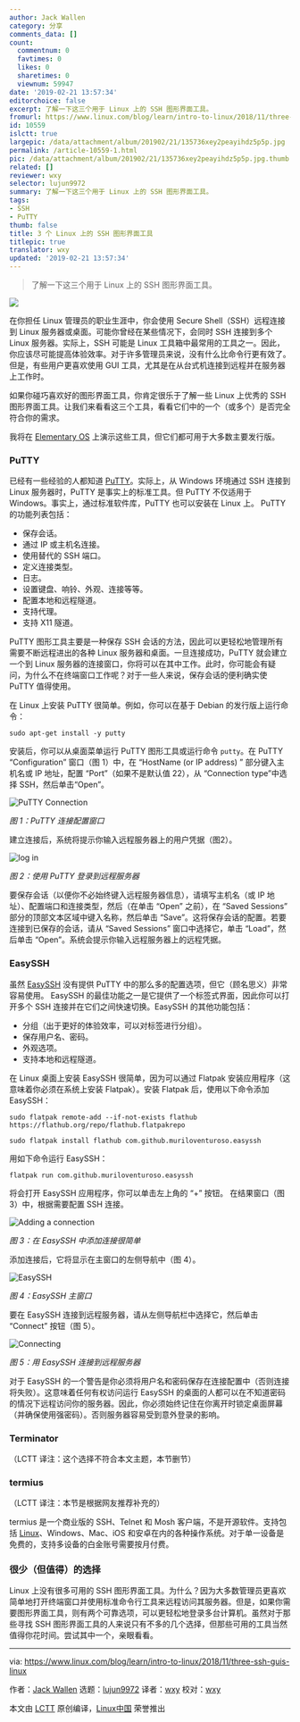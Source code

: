 ```yaml
---
author: Jack Wallen
category: 分享
comments_data: []
count:
  commentnum: 0
  favtimes: 0
  likes: 0
  sharetimes: 0
  viewnum: 59947
date: '2019-02-21 13:57:34'
editorchoice: false
excerpt: 了解一下这三个用于 Linux 上的 SSH 图形界面工具。
fromurl: https://www.linux.com/blog/learn/intro-to-linux/2018/11/three-ssh-guis-linux
id: 10559
islctt: true
largepic: /data/attachment/album/201902/21/135736xey2peayihdz5p5p.jpg
permalink: /article-10559-1.html
pic: /data/attachment/album/201902/21/135736xey2peayihdz5p5p.jpg.thumb.jpg
related: []
reviewer: wxy
selector: lujun9972
summary: 了解一下这三个用于 Linux 上的 SSH 图形界面工具。
tags:
- SSH
- PuTTY
thumb: false
title: 3 个 Linux 上的 SSH 图形界面工具
titlepic: true
translator: wxy
updated: '2019-02-21 13:57:34'
---
```



> 
> 了解一下这三个用于 Linux 上的 SSH 图形界面工具。
> 
> 
> 


![](/data/attachment/album/201902/21/135736xey2peayihdz5p5p.jpg)


在你担任 Linux 管理员的职业生涯中，你会使用 Secure Shell（SSH）远程连接到 Linux 服务器或桌面。可能你曾经在某些情况下，会同时 SSH 连接到多个 Linux 服务器。实际上，SSH 可能是 Linux 工具箱中最常用的工具之一。因此，你应该尽可能提高体验效率。对于许多管理员来说，没有什么比命令行更有效了。但是，有些用户更喜欢使用 GUI 工具，尤其是在从台式机连接到远程并在服务器上工作时。


如果你碰巧喜欢好的图形界面工具，你肯定很乐于了解一些 Linux 上优秀的 SSH 图形界面工具。让我们来看看这三个工具，看看它们中的一个（或多个）是否完全符合你的需求。


我将在 [Elementary OS](https://elementary.io/) 上演示这些工具，但它们都可用于大多数主要发行版。


### PuTTY


已经有一些经验的人都知道 [PuTTY](https://www.chiark.greenend.org.uk/%7Esgtatham/putty/latest.html)。实际上，从 Windows 环境通过 SSH 连接到 Linux 服务器时，PuTTY 是事实上的标准工具。但 PuTTY 不仅适用于 Windows。事实上，通过标准软件库，PuTTY 也可以安装在 Linux 上。 PuTTY 的功能列表包括：


* 保存会话。
* 通过 IP 或主机名连接。
* 使用替代的 SSH 端口。
* 定义连接类型。
* 日志。
* 设置键盘、响铃、外观、连接等等。
* 配置本地和远程隧道。
* 支持代理。
* 支持 X11 隧道。


PuTTY 图形工具主要是一种保存 SSH 会话的方法，因此可以更轻松地管理所有需要不断远程进出的各种 Linux 服务器和桌面。一旦连接成功，PuTTY 就会建立一个到 Linux 服务器的连接窗口，你将可以在其中工作。此时，你可能会有疑问，为什么不在终端窗口工作呢？对于一些人来说，保存会话的便利确实使 PuTTY 值得使用。


在 Linux 上安装 PuTTY 很简单。例如，你可以在基于 Debian 的发行版上运行命令：



```
sudo apt-get install -y putty
```

安装后，你可以从桌面菜单运行 PuTTY 图形工具或运行命令 `putty`。在 PuTTY “Configuration” 窗口（图 1）中，在 “HostName (or IP address) ” 部分键入主机名或 IP 地址，配置 “Port”（如果不是默认值 22），从 “Connection type”中选择 SSH，然后单击“Open”。


![PuTTY Connection](/data/attachment/album/201902/21/135737mxgy3mi1y4q1jqxa.jpg "PuTTY Connection")


*图 1：PuTTY 连接配置窗口*


建立连接后，系统将提示你输入远程服务器上的用户凭据（图2）。


![log in](/data/attachment/album/201902/21/135738anorykryzevnrcyl.jpg "log in")


*图 2：使用 PuTTY 登录到远程服务器*


要保存会话（以便你不必始终键入远程服务器信息），请填写主机名（或 IP 地址）、配置端口和连接类型，然后（在单击 “Open” 之前），在 “Saved Sessions” 部分的顶部文本区域中键入名称，然后单击 “Save”。这将保存会话的配置。若要连接到已保存的会话，请从 “Saved Sessions” 窗口中选择它，单击 “Load”，然后单击 “Open”。系统会提示你输入远程服务器上的远程凭据。


### EasySSH


虽然 [EasySSH](https://github.com/muriloventuroso/easyssh) 没有提供 PuTTY 中的那么多的配置选项，但它（顾名思义）非常容易使用。 EasySSH 的最佳功能之一是它提供了一个标签式界面，因此你可以打开多个 SSH 连接并在它们之间快速切换。EasySSH 的其他功能包括：


* 分组（出于更好的体验效率，可以对标签进行分组）。
* 保存用户名、密码。
* 外观选项。
* 支持本地和远程隧道。


在 Linux 桌面上安装 EasySSH 很简单，因为可以通过 Flatpak 安装应用程序（这意味着你必须在系统上安装 Flatpak）。安装 Flatpak 后，使用以下命令添加 EasySSH：



```
sudo flatpak remote-add --if-not-exists flathub https://flathub.org/repo/flathub.flatpakrepo

sudo flatpak install flathub com.github.muriloventuroso.easyssh
```

用如下命令运行 EasySSH：



```
flatpak run com.github.muriloventuroso.easyssh
```

将会打开 EasySSH 应用程序，你可以单击左上角的 “+” 按钮。 在结果窗口（图 3）中，根据需要配置 SSH 连接。


![Adding a connection](/data/attachment/album/201902/21/135738plwvjwf2f1zkeh82.jpg "Adding a connection")


*图 3：在 EasySSH 中添加连接很简单*


添加连接后，它将显示在主窗口的左侧导航中（图 4）。


![EasySSH](/data/attachment/album/201902/21/135739y9nen3oihoe60exd.jpg "EasySSH")


*图 4：EasySSH 主窗口*


要在 EasySSH 连接到远程服务器，请从左侧导航栏中选择它，然后单击 “Connect” 按钮（图 5）。


![Connecting](/data/attachment/album/201902/21/135739sqiobdlznna22ehl.jpg "Connecting")


*图 5：用 EasySSH 连接到远程服务器*


对于 EasySSH 的一个警告是你必须将用户名和密码保存在连接配置中（否则连接将失败）。这意味着任何有权访问运行 EasySSH 的桌面的人都可以在不知道密码的情况下远程访问你的服务器。因此，你必须始终记住在你离开时锁定桌面屏幕（并确保使用强密码）。否则服务器容易受到意外登录的影响。


### Terminator


（LCTT 译注：这个选择不符合本文主题，本节删节）


### termius


（LCTT 译注：本节是根据网友推荐补充的）


termius 是一个商业版的 SSH、Telnet 和 Mosh 客户端，不是开源软件。支持包括 [Linux](https://www.termius.com/linux)、Windows、Mac、iOS 和安卓在内的各种操作系统。对于单一设备是免费的，支持多设备的白金账号需要按月付费。


### 很少（但值得）的选择


Linux 上没有很多可用的 SSH 图形界面工具。为什么？因为大多数管理员更喜欢简单地打开终端窗口并使用标准命令行工具来远程访问其服务器。但是，如果你需要图形界面工具，则有两个可靠选项，可以更轻松地登录多台计算机。虽然对于那些寻找 SSH 图形界面工具的人来说只有不多的几个选择，但那些可用的工具当然值得你花时间。尝试其中一个，亲眼看看。




---


via: <https://www.linux.com/blog/learn/intro-to-linux/2018/11/three-ssh-guis-linux>


作者：[Jack Wallen](https://www.linux.com/users/jlwallen) 选题：[lujun9972](https://github.com/lujun9972) 译者：[wxy](https://github.com/wxy) 校对：[wxy](https://github.com/wxy)


本文由 [LCTT](https://github.com/LCTT/TranslateProject) 原创编译，[Linux中国](https://linux.cn/) 荣誉推出